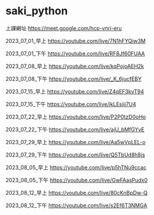 # saki_python
上課網址
https://meet.google.com/hcp-vnri-eru

2023_07_01_早上
https://youtube.com/live/7N1hFYQiw3M

2023_07_01_下午
https://youtube.com/live/RF8Jf60FUAA

2023_07_08_早上
https://youtube.com/live/kqPojoAEH2k

2023_07_08_下午
https://youtube.com/live/_K_6jucfEBY

2023_07_15_早上
https://youtube.com/live/Z4qEF3kvT94

2023_07_15_下午
https://youtube.com/live/jkLEsjii7U4

2023_07_22_早上
https://youtube.com/live/P2P0tzD0oHo

2023_07_22_下午
https://youtube.com/live/ajU_bMfGYvE

2023_07_29_早上
https://youtube.com/live/Aa5wVpLEL-o

2023_07_29_下午
https://youtube.com/live/Q5TbUd8h8js

2023_08_05_早上
https://youtube.com/live/p5hTNu9ccac

2023_08_05_下午
https://youtube.com/live/GwFAasPudx0

2023_08_12_早上
https://youtube.com/live/80cKnBpDw-Q

2023_08_12_下午
https://youtube.com/live/s2Ef6T3NMGA